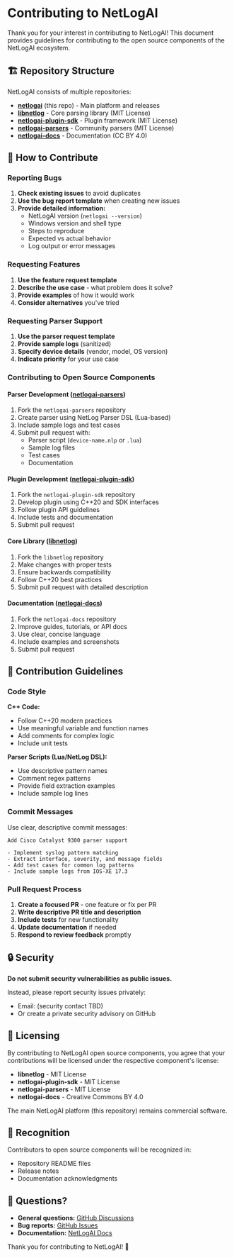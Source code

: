 # Contributing to NetLogAI

Thank you for your interest in contributing to NetLogAI! This document provides guidelines for contributing to the open source components of the NetLogAI ecosystem.

## 🏗️ Repository Structure

NetLogAI consists of multiple repositories:

- **[netlogai](https://github.com/leochong/netlogai)** (this repo) - Main platform and releases
- **[libnetlog](https://github.com/leochong/libnetlog)** - Core parsing library (MIT License)
- **[netlogai-plugin-sdk](https://github.com/leochong/netlogai-plugin-sdk)** - Plugin framework (MIT License)
- **[netlogai-parsers](https://github.com/leochong/netlogai-parsers)** - Community parsers (MIT License)
- **[netlogai-docs](https://github.com/leochong/netlogai-docs)** - Documentation (CC BY 4.0)

## 🤝 How to Contribute

### Reporting Bugs

1. **Check existing issues** to avoid duplicates
2. **Use the bug report template** when creating new issues
3. **Provide detailed information:**
   - NetLogAI version (`netlogai --version`)
   - Windows version and shell type
   - Steps to reproduce
   - Expected vs actual behavior
   - Log output or error messages

### Requesting Features

1. **Use the feature request template**
2. **Describe the use case** - what problem does it solve?
3. **Provide examples** of how it would work
4. **Consider alternatives** you've tried

### Requesting Parser Support

1. **Use the parser request template**
2. **Provide sample logs** (sanitized)
3. **Specify device details** (vendor, model, OS version)
4. **Indicate priority** for your use case

### Contributing to Open Source Components

#### Parser Development ([netlogai-parsers](https://github.com/leochong/netlogai-parsers))

1. Fork the `netlogai-parsers` repository
2. Create parser using NetLog Parser DSL (Lua-based)
3. Include sample logs and test cases
4. Submit pull request with:
   - Parser script (`device-name.nlp` or `.lua`)
   - Sample log files
   - Test cases
   - Documentation

#### Plugin Development ([netlogai-plugin-sdk](https://github.com/leochong/netlogai-plugin-sdk))

1. Fork the `netlogai-plugin-sdk` repository
2. Develop plugin using C++20 and SDK interfaces
3. Follow plugin API guidelines
4. Include tests and documentation
5. Submit pull request

#### Core Library ([libnetlog](https://github.com/leochong/libnetlog))

1. Fork the `libnetlog` repository
2. Make changes with proper tests
3. Ensure backwards compatibility
4. Follow C++20 best practices
5. Submit pull request with detailed description

#### Documentation ([netlogai-docs](https://github.com/leochong/netlogai-docs))

1. Fork the `netlogai-docs` repository
2. Improve guides, tutorials, or API docs
3. Use clear, concise language
4. Include examples and screenshots
5. Submit pull request

## 📝 Contribution Guidelines

### Code Style

**C++ Code:**
- Follow C++20 modern practices
- Use meaningful variable and function names
- Add comments for complex logic
- Include unit tests

**Parser Scripts (Lua/NetLog DSL):**
- Use descriptive pattern names
- Comment regex patterns
- Provide field extraction examples
- Include sample log lines

### Commit Messages

Use clear, descriptive commit messages:

```
Add Cisco Catalyst 9300 parser support

- Implement syslog pattern matching
- Extract interface, severity, and message fields
- Add test cases for common log patterns
- Include sample logs from IOS-XE 17.3
```

### Pull Request Process

1. **Create a focused PR** - one feature or fix per PR
2. **Write descriptive PR title and description**
3. **Include tests** for new functionality
4. **Update documentation** if needed
5. **Respond to review feedback** promptly

## 🔒 Security

**Do not submit security vulnerabilities as public issues.**

Instead, please report security issues privately:
- Email: (security contact TBD)
- Or create a private security advisory on GitHub

## 📄 Licensing

By contributing to NetLogAI open source components, you agree that your contributions will be licensed under the respective component's license:

- **libnetlog** - MIT License
- **netlogai-plugin-sdk** - MIT License
- **netlogai-parsers** - MIT License
- **netlogai-docs** - Creative Commons BY 4.0

The main NetLogAI platform (this repository) remains commercial software.

## 🙏 Recognition

Contributors to open source components will be recognized in:
- Repository README files
- Release notes
- Documentation acknowledgments

## 💬 Questions?

- **General questions:** [GitHub Discussions](https://github.com/leochong/netlogai/discussions)
- **Bug reports:** [GitHub Issues](https://github.com/leochong/netlogai/issues)
- **Documentation:** [NetLogAI Docs](https://github.com/leochong/netlogai-docs)

Thank you for contributing to NetLogAI! 🚀
